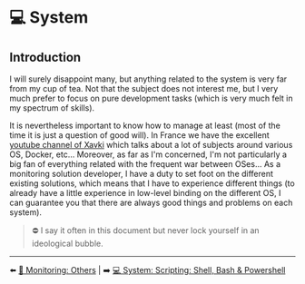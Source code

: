 # 💻 System

## Introduction

I will surely disappoint many, but anything related to the system is very far from my cup of tea. Not that the subject does not interest me, but I very much prefer to focus on pure development tasks (which is very much felt in my spectrum of skills).

It is nevertheless important to know how to manage at least (most of the time it is just a question of good will). In France we have the excellent [youtube channel of Xavki](https://www.youtube.com/c/xavki-linux/videos) which talks about a lot of subjects around various OS, Docker, etc… Moreover, as far as I'm concerned, I'm not particularly a big fan of everything related with the frequent war between OSes... As a monitoring solution developer, I have a duty to set foot on the different existing solutions, which means that I have to experience different things (to already have a little experience in low-level binding on the different OS, I can guarantee you that there are always good things and problems on each system).

> ⛔ I say it often in this document but never lock yourself in an ideological bubble.

---

⬅️ [🔬 Monitoring: Others](../11-monitoring/1-introduction.md) |
➡️ [💻 System: Scripting: Shell, Bash & Powershell](./2-scripting.md)